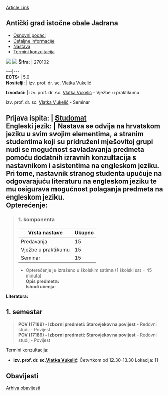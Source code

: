 [Article Link](https://www.fhs.hr/predmet/agioj)

## Antički grad istočne obale Jadrana
  * [Osnovni podaci](https://www.fhs.hr/predmet/agioj#v1id-523726_330103_1_0 "Osnovni podaci")
  * [Detaljne informacije](https://www.fhs.hr/predmet/agioj#v1id-523726_330103_1_1 "Detaljne informacije")
  * [Nastava](https://www.fhs.hr/predmet/agioj#v1id-523726_330103_1_2 "Nastava")
  * [Termini konzultacija](https://www.fhs.hr/predmet/agioj#v1id-523726_330103_1_3 "Termini konzultacija")


[![](https://www.fhs.hr/img/flags/gif/hr.gif)](https://www.fhs.hr/predmet/agioj) [![](https://www.fhs.hr/img/flags/gif/gb.gif)](https://www.fhs.hr/en/course/acotecota)
**Šifra:** |  270102  
  
---|---  
**ECTS:** |  5.0   
**Nositelji:** |  izv. prof. dr. sc. [Vlatka Vukelić](https://www.fhs.hr/djelatnik/vlatka.vukelic)   
  
**Izvođači:** |  izv. prof. dr. sc. [Vlatka Vukelić](https://www.fhs.hr/djelatnik/vlatka.vukelic) - Vježbe u praktikumu  
  
izv. prof. dr. sc. [Vlatka Vukelić](https://www.fhs.hr/djelatnik/vlatka.vukelic) - Seminar  
  
**Prijava ispita:** |  [Studomat](http://www.isvu.hr/studomat)  
**Engleski jezik:** |  Nastava se odvija na hrvatskom jeziku u svim svojim elementima, a stranim studentima koji su pridruženi mješovitoj grupi nudi se mogućnost savladavanja predmeta pomoću dodatnih izravnih konzultacija s nastavnikom i asistentima na engleskom jeziku. Pri tome, nastavnik stranog studenta upućuje na odgovarajuću literaturu na engleskom jeziku te mu osigurava mogućnost polaganja predmeta na engleskom jeziku.   
**Opterećenje:**  
---  
> ### 1. komponenta
> | Vrsta nastave | Ukupno  
> ---|---  
> Predavanja | 15  
> Vježbe u praktikumu | 15  
> Seminar | 15  
> * Opterećenje je izraženo u školskim satima (1 školski sat = 45 minuta)   
**Opis predmeta:**  
> **Ishodi učenja:**  

  
**Literatura:**  

  
**1. semestar**  
---  
> **POV (17189) - Izborni predmeti: Starovjekovna povijest** - Redovni studij - Povijest  
>  **POV (17189) - Izborni predmeti: Starovjekovna povijest** - Redovni studij - Povijest  
>   
Termini konzultacija: 
  * **izv. prof. dr. sc.[Vlatka Vukelić](https://www.fhs.hr/djelatnik/vlatka.vukelic)**: 
Četvrtkom od 12.30-13.30
Lokacija: 11 


## Obavijesti
[Arhiva obavijesti](https://www.fhs.hr/predmet/agioj?@=21nce#news_124214 "Arhiva obavijesti")
